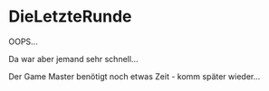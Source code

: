 # DieLetzteRunde

OOPS... 

Da war aber jemand sehr schnell...

Der Game Master benötigt noch etwas Zeit - komm später wieder...
